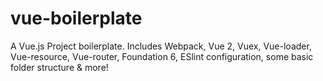 # vue-boilerplate
A Vue.js Project boilerplate. Includes Webpack, Vue 2, Vuex, Vue-loader, Vue-resource, Vue-router, Foundation 6, ESlint configuration,  some basic folder structure &amp; more!
